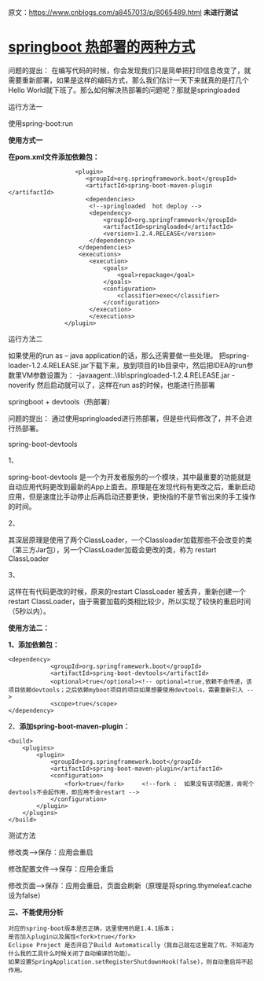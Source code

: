 原文：https://www.cnblogs.com/a8457013/p/8065489.html             **未进行测试**

# [springboot 热部署的两种方式](https://www.cnblogs.com/a8457013/p/8065489.html)



问题的提出： 在编写代码的时候，你会发现我们只是简单把打印信息改变了，就需要重新部署，如果是这样的编码方式，那么我们估计一天下来就真的是打几个Hello World就下班了。那么如何解决热部署的问题呢？那就是springloaded

运行方法一

使用spring-boot:run                                                                             

**使用方式一**

**在pom.xml文件添加依赖包：**



```
                   <plugin>
                      <groupId>org.springframework.boot</groupId>
                      <artifactId>spring-boot-maven-plugin </artifactId>
                      <dependencies>  
                       <!--springloaded  hot deploy -->  
                       <dependency>  
                           <groupId>org.springframework</groupId>  
                           <artifactId>springloaded</artifactId>  
                           <version>1.2.4.RELEASE</version>
                       </dependency>  
                    </dependencies>  
                    <executions>  
                       <execution>  
                           <goals>  
                               <goal>repackage</goal>  
                           </goals>  
                           <configuration>  
                               <classifier>exec</classifier>  
                           </configuration>  
                       </execution>  
                       </executions>
                </plugin>
```



 

运行方法二

如果使用的run as – java application的话，那么还需要做一些处理。 把spring-loader-1.2.4.RELEASE.jar下载下来，放到项目的lib目录中，然后把IDEA的run参数里VM参数设置为： -javaagent:.\lib\springloaded-1.2.4.RELEASE.jar -noverify 然后启动就可以了，这样在run as的时候，也能进行热部署

springboot + devtools（热部署）

问题的提出： 通过使用springloaded进行热部署，但是些代码修改了，并不会进行热部署。

spring-boot-devtools

1、

spring-boot-devtools 是一个为开发者服务的一个模块，其中最重要的功能就是自动应用代码更改到最新的App上面去。原理是在发现代码有更改之后，重新启动应用，但是速度比手动停止后再启动还要更快，更快指的不是节省出来的手工操作的时间。

2、

其深层原理是使用了两个ClassLoader，一个Classloader加载那些不会改变的类（第三方Jar包），另一个ClassLoader加载会更改的类，称为 restart ClassLoader

3、

这样在有代码更改的时候，原来的restart ClassLoader 被丢弃，重新创建一个restart ClassLoader，由于需要加载的类相比较少，所以实现了较快的重启时间（5秒以内）。

**使用方法二：**

**1、添加依赖包：** 



```
<dependency>
            <groupId>org.springframework.boot</groupId>
            <artifactId>spring-boot-devtools</artifactId>
            <optional>true</optional><!-- optional=true,依赖不会传递，该项目依赖devtools；之后依赖myboot项目的项目如果想要使用devtools，需要重新引入 -->  
            <scope>true</scope>
</dependency>
```



 

2、**添加spring-boot-maven-plugin：**

 



```
<build>
    <plugins>
        <plugin>
            <groupId>org.springframework.boot</groupId>
            <artifactId>spring-boot-maven-plugin</artifactId>
            <configuration>
                <fork>true</fork>     <!--fork :  如果没有该项配置，肯呢个devtools不会起作用，即应用不会restart -->
            </configuration>
        </plugin>
    </plugins>
</build>
```



 

 

 

测试方法

修改类-->保存：应用会重启

修改配置文件-->保存：应用会重启

修改页面-->保存：应用会重启，页面会刷新（原理是将spring.thymeleaf.cache设为false）

 

**三、不能使用分析**

 

```
对应的spring-boot版本是否正确，这里使用的是1.4.1版本；
是否加入plugin以及属性<fork>true</fork>
Eclipse Project 是否开启了Build Automatically（我自己就在这里栽了坑，不知道为什么我的工具什么时候关闭了自动编译的功能）。
如果设置SpringApplication.setRegisterShutdownHook(false)，则自动重启将不起作用。
```

 